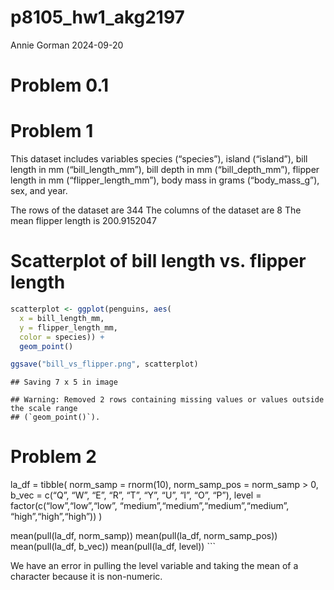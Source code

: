 p8105_hw1_akg2197
================
Annie Gorman
2024-09-20

# Problem 0.1

# Problem 1

This dataset includes variables species (“species”), island (“island”),
bill length in mm (“bill_length_mm”), bill depth in mm
(“bill_depth_mm”), flipper length in mm (“flipper_length_mm”), body mass
in grams (“body_mass_g”), sex, and year.

The rows of the dataset are 344 The columns of the dataset are 8 The
mean flipper length is 200.9152047

# Scatterplot of bill length vs. flipper length

``` r
scatterplot <- ggplot(penguins, aes(
  x = bill_length_mm, 
  y = flipper_length_mm,
  color = species)) +
  geom_point()

ggsave("bill_vs_flipper.png", scatterplot)
```

    ## Saving 7 x 5 in image

    ## Warning: Removed 2 rows containing missing values or values outside the scale range
    ## (`geom_point()`).

# Problem 2

la_df = tibble( norm_samp = rnorm(10), norm_samp_pos = norm_samp \> 0,
b_vec = c(“Q”, “W”, “E”, “R”, “T”, “Y”, “U”, “I”, “O”, “P”), level =
factor(c(“low”,“low”,“low”, “medium”,“medium”,“medium”,“medium”,
“high”,“high”,“high”)) )

mean(pull(la_df, norm_samp)) mean(pull(la_df, norm_samp_pos))
mean(pull(la_df, b_vec)) mean(pull(la_df, level)) \`\`\`

We have an error in pulling the level variable and taking the mean of a
character because it is non-numeric.
